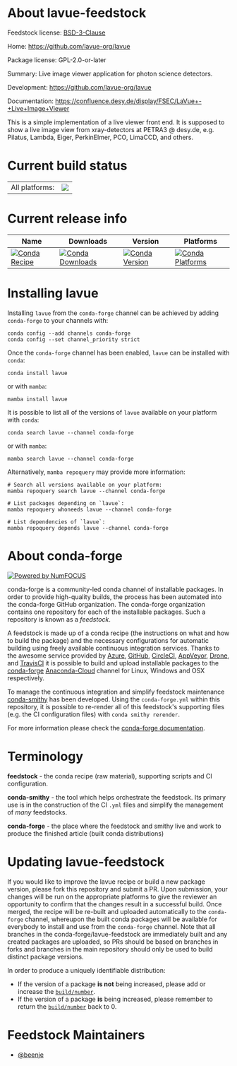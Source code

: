 About lavue-feedstock
=====================

Feedstock license: [BSD-3-Clause](https://github.com/conda-forge/lavue-feedstock/blob/main/LICENSE.txt)

Home: https://github.com/lavue-org/lavue

Package license: GPL-2.0-or-later

Summary: Live image viewer application for photon science detectors.

Development: https://github.com/lavue-org/lavue

Documentation: https://confluence.desy.de/display/FSEC/LaVue+-+Live+Image+Viewer

This is a simple implementation of a live viewer front end.
It is supposed to show a live image view from xray-detectors
at PETRA3 @ desy.de, e.g. Pilatus, Lambda, Eiger, PerkinElmer,
PCO, LimaCCD, and others.


Current build status
====================


<table><tr><td>All platforms:</td>
    <td>
      <a href="https://dev.azure.com/conda-forge/feedstock-builds/_build/latest?definitionId=12891&branchName=main">
        <img src="https://dev.azure.com/conda-forge/feedstock-builds/_apis/build/status/lavue-feedstock?branchName=main">
      </a>
    </td>
  </tr>
</table>

Current release info
====================

| Name | Downloads | Version | Platforms |
| --- | --- | --- | --- |
| [![Conda Recipe](https://img.shields.io/badge/recipe-lavue-green.svg)](https://anaconda.org/conda-forge/lavue) | [![Conda Downloads](https://img.shields.io/conda/dn/conda-forge/lavue.svg)](https://anaconda.org/conda-forge/lavue) | [![Conda Version](https://img.shields.io/conda/vn/conda-forge/lavue.svg)](https://anaconda.org/conda-forge/lavue) | [![Conda Platforms](https://img.shields.io/conda/pn/conda-forge/lavue.svg)](https://anaconda.org/conda-forge/lavue) |

Installing lavue
================

Installing `lavue` from the `conda-forge` channel can be achieved by adding `conda-forge` to your channels with:

```
conda config --add channels conda-forge
conda config --set channel_priority strict
```

Once the `conda-forge` channel has been enabled, `lavue` can be installed with `conda`:

```
conda install lavue
```

or with `mamba`:

```
mamba install lavue
```

It is possible to list all of the versions of `lavue` available on your platform with `conda`:

```
conda search lavue --channel conda-forge
```

or with `mamba`:

```
mamba search lavue --channel conda-forge
```

Alternatively, `mamba repoquery` may provide more information:

```
# Search all versions available on your platform:
mamba repoquery search lavue --channel conda-forge

# List packages depending on `lavue`:
mamba repoquery whoneeds lavue --channel conda-forge

# List dependencies of `lavue`:
mamba repoquery depends lavue --channel conda-forge
```


About conda-forge
=================

[![Powered by
NumFOCUS](https://img.shields.io/badge/powered%20by-NumFOCUS-orange.svg?style=flat&colorA=E1523D&colorB=007D8A)](https://numfocus.org)

conda-forge is a community-led conda channel of installable packages.
In order to provide high-quality builds, the process has been automated into the
conda-forge GitHub organization. The conda-forge organization contains one repository
for each of the installable packages. Such a repository is known as a *feedstock*.

A feedstock is made up of a conda recipe (the instructions on what and how to build
the package) and the necessary configurations for automatic building using freely
available continuous integration services. Thanks to the awesome service provided by
[Azure](https://azure.microsoft.com/en-us/services/devops/), [GitHub](https://github.com/),
[CircleCI](https://circleci.com/), [AppVeyor](https://www.appveyor.com/),
[Drone](https://cloud.drone.io/welcome), and [TravisCI](https://travis-ci.com/)
it is possible to build and upload installable packages to the
[conda-forge](https://anaconda.org/conda-forge) [Anaconda-Cloud](https://anaconda.org/)
channel for Linux, Windows and OSX respectively.

To manage the continuous integration and simplify feedstock maintenance
[conda-smithy](https://github.com/conda-forge/conda-smithy) has been developed.
Using the ``conda-forge.yml`` within this repository, it is possible to re-render all of
this feedstock's supporting files (e.g. the CI configuration files) with ``conda smithy rerender``.

For more information please check the [conda-forge documentation](https://conda-forge.org/docs/).

Terminology
===========

**feedstock** - the conda recipe (raw material), supporting scripts and CI configuration.

**conda-smithy** - the tool which helps orchestrate the feedstock.
                   Its primary use is in the construction of the CI ``.yml`` files
                   and simplify the management of *many* feedstocks.

**conda-forge** - the place where the feedstock and smithy live and work to
                  produce the finished article (built conda distributions)


Updating lavue-feedstock
========================

If you would like to improve the lavue recipe or build a new
package version, please fork this repository and submit a PR. Upon submission,
your changes will be run on the appropriate platforms to give the reviewer an
opportunity to confirm that the changes result in a successful build. Once
merged, the recipe will be re-built and uploaded automatically to the
`conda-forge` channel, whereupon the built conda packages will be available for
everybody to install and use from the `conda-forge` channel.
Note that all branches in the conda-forge/lavue-feedstock are
immediately built and any created packages are uploaded, so PRs should be based
on branches in forks and branches in the main repository should only be used to
build distinct package versions.

In order to produce a uniquely identifiable distribution:
 * If the version of a package **is not** being increased, please add or increase
   the [``build/number``](https://docs.conda.io/projects/conda-build/en/latest/resources/define-metadata.html#build-number-and-string).
 * If the version of a package **is** being increased, please remember to return
   the [``build/number``](https://docs.conda.io/projects/conda-build/en/latest/resources/define-metadata.html#build-number-and-string)
   back to 0.

Feedstock Maintainers
=====================

* [@beenje](https://github.com/beenje/)

